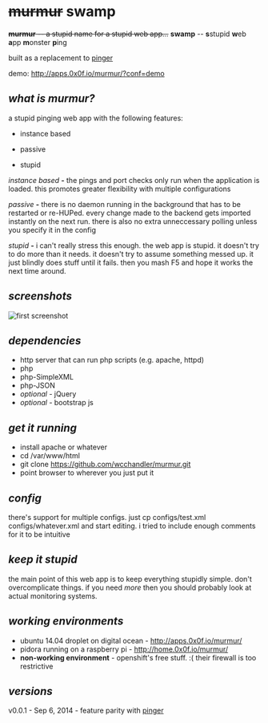 ~~murmur~~ swamp
======

~~**murmur** -- a stupid name for a stupid web app...~~
**swamp** -- **s**stupid **w**eb **a**pp **m**onster **p**ing

built as a replacement to [pinger](https://github.com/wcchandler/pinger)

demo: http://apps.0x0f.io/murmur/?conf=demo

## *what is murmur?*
a stupid pinging web app with the following features:

* instance based

* passive

* stupid

*instance based*
    **-** the pings and port checks only run when the application is loaded.  this promotes greater flexibility with multiple configurations

*passive*
    **-** there is no daemon running in the background that has to be restarted or re-HUPed.  every change made to the backend gets imported instantly on the next run.  there is also no extra unneccessary polling unless you specify it in the config

*stupid*
    **-** i can't really stress this enough.  the web app is stupid.  it doesn't try to do more than it needs.  it doesn't try to assume something messed up.  it just blindly does stuff until it fails.  then you mash F5 and hope it works the next time around.

## *screenshots*
![first screenshot](https://i.imgur.com/ambQS4G.png "first demo screenshot")

## *dependencies*

* http server that can run php scripts (e.g. apache, httpd)
* php
* php-SimpleXML
* php-JSON
* *optional* - jQuery
* *optional* - bootstrap js

## *get it running*

* install apache or whatever
* cd /var/www/html
* git clone https://github.com/wcchandler/murmur.git
* point browser to wherever you just put it

## *config*
there's support for multiple configs.  just cp configs/test.xml configs/whatever.xml and start editing.  i tried to include enough comments for it to be intuitive

## *keep it stupid*
the main point of this web app is to keep everything stupidly simple.  don't overcomplicate things.  if you need *more* then you should probably look at actual monitoring systems.

## *working environments*
* ubuntu 14.04 droplet on digital ocean - http://apps.0x0f.io/murmur/
* pidora running on a raspberry pi - http://home.0x0f.io/murmur/
* **non-working environment** - openshift's free stuff. :(  their firewall is too restrictive

## *versions*
v0.0.1 - Sep 6, 2014 - feature parity with [pinger](https://github.com/wcchandler/pinger)

